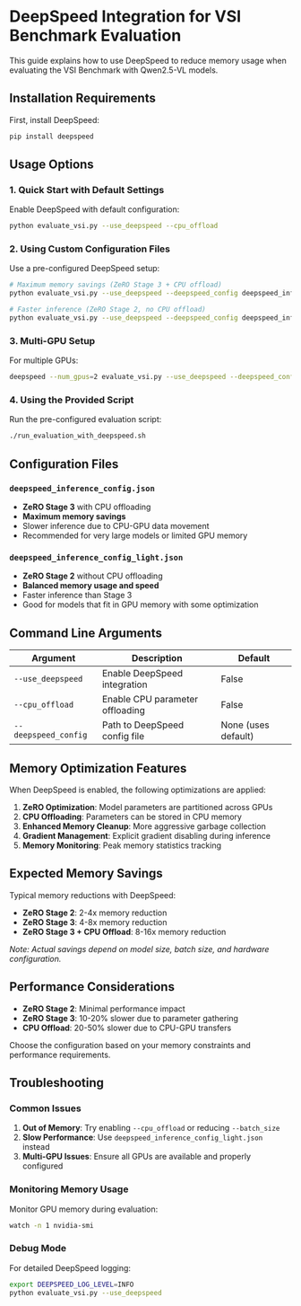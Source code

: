 # DeepSpeed Integration for VSI Benchmark Evaluation

This guide explains how to use DeepSpeed to reduce memory usage when evaluating the VSI Benchmark with Qwen2.5-VL models.

## Installation Requirements

First, install DeepSpeed:
```bash
pip install deepspeed
```

## Usage Options

### 1. Quick Start with Default Settings

Enable DeepSpeed with default configuration:
```bash
python evaluate_vsi.py --use_deepspeed --cpu_offload
```

### 2. Using Custom Configuration Files

Use a pre-configured DeepSpeed setup:
```bash
# Maximum memory savings (ZeRO Stage 3 + CPU offload)
python evaluate_vsi.py --use_deepspeed --deepspeed_config deepspeed_inference_config.json

# Faster inference (ZeRO Stage 2, no CPU offload)
python evaluate_vsi.py --use_deepspeed --deepspeed_config deepspeed_inference_config_light.json
```

### 3. Multi-GPU Setup

For multiple GPUs:
```bash
deepspeed --num_gpus=2 evaluate_vsi.py --use_deepspeed --deepspeed_config deepspeed_inference_config.json
```

### 4. Using the Provided Script

Run the pre-configured evaluation script:
```bash
./run_evaluation_with_deepspeed.sh
```

## Configuration Files

### `deepspeed_inference_config.json`
- **ZeRO Stage 3** with CPU offloading
- **Maximum memory savings**
- Slower inference due to CPU-GPU data movement
- Recommended for very large models or limited GPU memory

### `deepspeed_inference_config_light.json`
- **ZeRO Stage 2** without CPU offloading
- **Balanced memory usage and speed**
- Faster inference than Stage 3
- Good for models that fit in GPU memory with some optimization

## Command Line Arguments

| Argument | Description | Default |
|----------|-------------|---------|
| `--use_deepspeed` | Enable DeepSpeed integration | False |
| `--cpu_offload` | Enable CPU parameter offloading | False |
| `--deepspeed_config` | Path to DeepSpeed config file | None (uses default) |

## Memory Optimization Features

When DeepSpeed is enabled, the following optimizations are applied:

1. **ZeRO Optimization**: Model parameters are partitioned across GPUs
2. **CPU Offloading**: Parameters can be stored in CPU memory
3. **Enhanced Memory Cleanup**: More aggressive garbage collection
4. **Gradient Management**: Explicit gradient disabling during inference
5. **Memory Monitoring**: Peak memory statistics tracking

## Expected Memory Savings

Typical memory reductions with DeepSpeed:

- **ZeRO Stage 2**: 2-4x memory reduction
- **ZeRO Stage 3**: 4-8x memory reduction  
- **ZeRO Stage 3 + CPU Offload**: 8-16x memory reduction

*Note: Actual savings depend on model size, batch size, and hardware configuration.*

## Performance Considerations

- **ZeRO Stage 2**: Minimal performance impact
- **ZeRO Stage 3**: 10-20% slower due to parameter gathering
- **CPU Offload**: 20-50% slower due to CPU-GPU transfers

Choose the configuration based on your memory constraints and performance requirements.

## Troubleshooting

### Common Issues

1. **Out of Memory**: Try enabling `--cpu_offload` or reducing `--batch_size`
2. **Slow Performance**: Use `deepspeed_inference_config_light.json` instead
3. **Multi-GPU Issues**: Ensure all GPUs are available and properly configured

### Monitoring Memory Usage

Monitor GPU memory during evaluation:
```bash
watch -n 1 nvidia-smi
```

### Debug Mode

For detailed DeepSpeed logging:
```bash
export DEEPSPEED_LOG_LEVEL=INFO
python evaluate_vsi.py --use_deepspeed
``` 